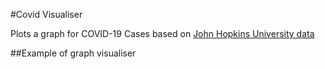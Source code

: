 #Covid Visualiser

Plots a graph for COVID-19 Cases based on [John Hopkins University data](https://data.humdata.org/dataset/novel-coronavirus-2019-ncov-cases)

##Example of graph visualiser
